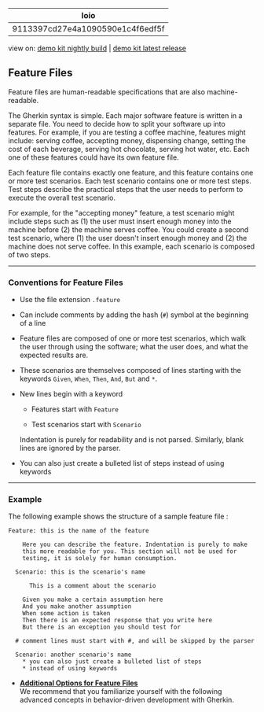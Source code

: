 <!-- loio9113397cd27e4a1090590e1c4f6edf5f -->

| loio |
| -----|
| 9113397cd27e4a1090590e1c4f6edf5f |

<div id="loio">

view on: [demo kit nightly build](https://openui5nightly.hana.ondemand.com/#/topic/9113397cd27e4a1090590e1c4f6edf5f) | [demo kit latest release](https://openui5.hana.ondemand.com/#/topic/9113397cd27e4a1090590e1c4f6edf5f)</div>

## Feature Files

Feature files are human-readable specifications that are also machine-readable.

The Gherkin syntax is simple. Each major software feature is written in a separate file. You need to decide how to split your software up into features. For example, if you are testing a coffee machine, features might include: serving coffee, accepting money, dispensing change, setting the cost of each beverage, serving hot chocolate, serving hot water, etc. Each one of these features could have its own feature file.

Each feature file contains exactly one feature, and this feature contains one or more test scenarios. Each test scenario contains one or more test steps. Test steps describe the practical steps that the user needs to perform to execute the overall test scenario.

For example, for the "accepting money" feature, a test scenario might include steps such as \(1\) the user must insert enough money into the machine before \(2\) the machine serves coffee. You could create a second test scenario, where \(1\) the user doesn't insert enough money and \(2\) the machine does not serve coffee. In this example, each scenario is composed of two steps.

***

### Conventions for Feature Files

-   Use the file extension `.feature`

-   Can include comments by adding the hash \(`#`\) symbol at the beginning of a line

-   Feature files are composed of one or more test scenarios, which walk the user through using the software; what the user does, and what the expected results are.

-   These scenarios are themselves composed of lines starting with the keywords `Given`, `When`, `Then`, `And`, `But` and `*`.

-   New lines begin with a keyword

    -   Features start with `Feature`

    -   Test scenarios start with `Scenario`

    Indentation is purely for readability and is not parsed. Similarly, blank lines are ignored by the parser.

-   You can also just create a bulleted list of steps instead of using keywords


***

### Example

The following example shows the structure of a sample feature file :

```nocode
Feature: this is the name of the feature

    Here you can describe the feature. Indentation is purely to make 
    this more readable for you. This section will not be used for 
    testing, it is solely for human consumption.

  Scenario: this is the scenario's name

      This is a comment about the scenario

    Given you make a certain assumption here
    And you make another assumption
    When some action is taken
    Then there is an expected response that you write here
    But there is an exception you should test for

  # comment lines must start with #, and will be skipped by the parser

  Scenario: another scenario's name
    * you can also just create a bulleted list of steps
    * instead of using keywords
```

-   **[Additional Options for Feature Files](Additional_Options_for_Feature_Files_a509db4.md "We recommend that you familiarize yourself with the following advanced concepts in
		behavior-driven development with Gherkin.")**  
We recommend that you familiarize yourself with the following advanced concepts in behavior-driven development with Gherkin.

